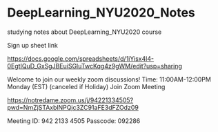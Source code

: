# DeepLearning_NYU2020_Notes
studying notes about DeepLearning_NYU2020 course

Sign up sheet link

https://docs.google.com/spreadsheets/d/1iYisx4l4-0EgtIQuD_GxSgJBEuiSGluTwcKqg4z9gWM/edit?usp=sharing

Welcome to join our weekly zoom discussions!
Time: 11:00AM-12:00PM Monday (EST) (canceled if Holiday)
Join Zoom Meeting

https://notredame.zoom.us/j/94221334505?pwd=NmZjSTAxblNPQjc3ZC91aFE3dFZOdz09

Meeting ID: 942 2133 4505
Passcode: 092286
